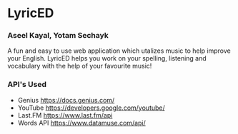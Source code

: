 # LyricED
### Aseel Kayal, Yotam Sechayk
A fun and easy to use web application which utalizes music to help improve your English. LyricED helps you work on your spelling, listening and vocabulary with the help of your favourite music!

### API's Used

- Genius https://docs.genius.com/
- YouTube https://developers.google.com/youtube/
- Last.FM https://www.last.fm/api
- Words API https://www.datamuse.com/api/
